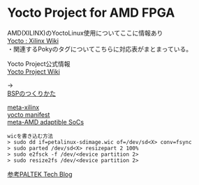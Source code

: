 # Yocto Project for AMD FPGA  

AMD(XILINX)のYoctoLinux使用についてここに情報あり   
[Yocto : Xilinx Wiki](https://xilinx-wiki.atlassian.net/wiki/spaces/A/pages/18841883/Yocto)  
・関連するPokyのタグについてこちらに対応表がまとまっている。

Yocto Project公式情報    
[Yocto Project Wiki](https://wiki.yoctoproject.org/wiki/Main_Page)  

->  
  [BSPのつくりかた](https://docs.yoctoproject.org/bsp-guide/bsp.html)
  
  
[meta-xilinx](https://github.com/Xilinx/meta-xilinx)  
[yocto manifest](https://github.com/Xilinx/yocto-manifests)  
[meta-AMD adaptible SoCs](https://github.com/Xilinx/meta-amd-adaptive-socs/tree/rel-v2024.2)



```  
wicを書き込む方法  
> sudo dd if=petalinux-sdimage.wic of=/dev/sd<X> conv=fsync
> sudo parted /dev/sd<X> resizepart 2 100%  
> sudo e2fsck -f /dev/<device partition 2>  
> sudo resize2fs /dev/<device partition 2>  
```  
  
[参考PALTEK Tech Blog](https://www.paltek.co.jp/techblog/techinfo/240626_01) 
 
